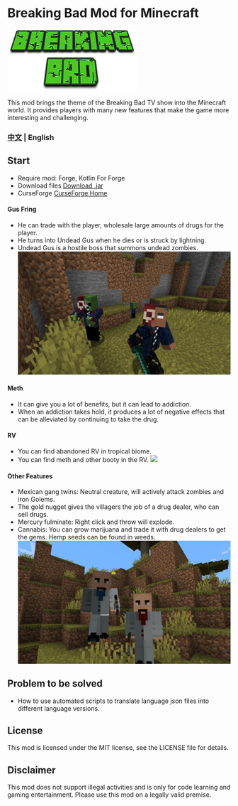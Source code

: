 # Breaking Bad Mod for Minecraft

![](images/logo.png)

This mod brings the theme of the Breaking Bad TV show into the Minecraft world. It provides players with many new features that make the game more interesting and challenging.

### [中文](README.md) | English

## Start
- Require mod: Forge, Kotlin For Forge
- Download files  [Download .jar](https://github.com/ldh-star/BreakingBad-Minecraft/releases)
- CurseForge [CurseForge Home](https://www.curseforge.com/minecraft/mc-mods/breaking_bad)

#### Gus Fring
- He can trade with the player, wholesale large amounts of drugs for the player.
- He turns into Undead Gus when he dies or is struck by lightning.
- Undead Gus is a hostile boss that summons undead zombies.
  ![](images/undead_gus_fring.png)

#### Meth
- It can give you a lot of benefits, but it can lead to addiction.
- When an addiction takes hold, it produces a lot of negative effects that can be alleviated by continuing to take the drug.

#### RV
- You can find abandoned RV in tropical biome.
- You can find meth and other booty in the RV.
  ![](images/rv.png)

#### Other Features
- Mexican gang twins: Neutral creature, will actively attack zombies and iron Golems.
- The gold nugget gives the villagers the job of a drug dealer, who can sell drugs.
- Mercury fulminate: Right click and throw will explode.
- Cannabis: You can grow marijuana and trade it with drug dealers to get the gems. Hemp seeds can be found in weeds.
  ![](images/twins.png)

## Problem to be solved

- How to use automated scripts to translate language json files into different language versions.

## License

This mod is licensed under the MIT license, see the LICENSE file for details.

## Disclaimer

This mod does not support illegal activities and is only for code learning and gaming entertainment. Please use this mod on a legally valid premise.
